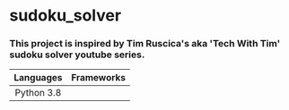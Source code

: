 # sudoku_solver

### This project is inspired by Tim Ruscica's aka 'Tech With Tim' sudoku solver youtube series.

| Languages | Frameworks
|:----------:|:----------:|
| Python 3.8 |            |
